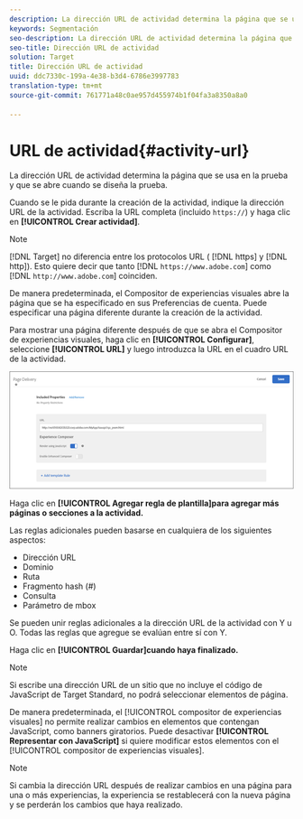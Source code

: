 ```yaml
---
description: La dirección URL de actividad determina la página que se usa en la prueba y que se abre cuando se diseña la prueba.
keywords: Segmentación
seo-description: La dirección URL de actividad determina la página que se usa en la prueba y que se abre cuando se diseña la prueba.
seo-title: Dirección URL de actividad
solution: Target
title: Dirección URL de actividad
uuid: ddc7330c-199a-4e38-b3d4-6786e3997783
translation-type: tm+mt
source-git-commit: 761771a48c0ae957d455974b1f04fa3a8350a8a0

---
```



# URL de actividad{#activity-url}

La dirección URL de actividad determina la página que se usa en la prueba y que se abre cuando se diseña la prueba.

Cuando se le pida durante la creación de la actividad, indique la dirección URL de la actividad. Escriba la URL completa (incluido `https://`) y haga clic en **[!UICONTROL Crear actividad]**.

>[!NOTE]
>
>[!DNL Target] no diferencia entre los protocolos URL ( [!DNL https] y [!DNL http]). Esto quiere decir que tanto [!DNL `https://www.adobe.com`] como [!DNL `http://www.adobe.com`] coinciden.

De manera predeterminada, el Compositor de experiencias visuales abre la página que se ha especificado en sus Preferencias de cuenta. Puede especificar una página diferente durante la creación de la actividad.

Para mostrar una página diferente después de que se abra el Compositor de experiencias visuales, haga clic en **[!UICONTROL Configurar]**, seleccione **[!UICONTROL URL]** y luego introduzca la URL en el cuadro URL de la actividad.

![](assets/url-config.png)

Haga clic en **[!UICONTROL Agregar regla de plantilla]para agregar más páginas o secciones a la actividad.**

Las reglas adicionales pueden basarse en cualquiera de los siguientes aspectos:

* Dirección URL
* Dominio
* Ruta
* Fragmento hash (#)
* Consulta
* Parámetro de mbox

Se pueden unir reglas adicionales a la dirección URL de la actividad con Y u O. Todas las reglas que agregue se evalúan entre sí con Y.

Haga clic en **[!UICONTROL Guardar]cuando haya finalizado.**

>[!NOTE]
>
>Si escribe una dirección URL de un sitio que no incluye el código de JavaScript de Target Standard, no podrá seleccionar elementos de página.

De manera predeterminada, el [!UICONTROL compositor de experiencias visuales] no permite realizar cambios en elementos que contengan JavaScript, como banners giratorios. Puede desactivar **[!UICONTROL Representar con JavaScript]** si quiere modificar estos elementos con el [!UICONTROL compositor de experiencias visuales].

>[!NOTE]
>
>Si cambia la dirección URL después de realizar cambios en una página para una o más experiencias, la experiencia se restablecerá con la nueva página y se perderán los cambios que haya realizado.

